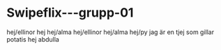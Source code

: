 # Swipeflix---grupp-01
hej/ellinor
hej
hej/alma
hej/ellinor 
hej/alma
hej/py jag är en tjej som gillar potatis
hej abdulla 
